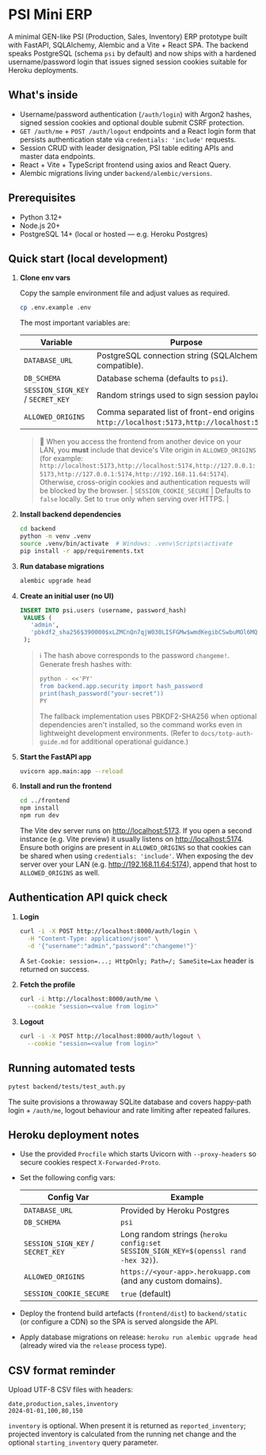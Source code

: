 # PSI Mini ERP

A minimal GEN-like PSI (Production, Sales, Inventory) ERP prototype built with FastAPI, SQLAlchemy, Alembic and a Vite + React SPA. The backend speaks PostgreSQL (schema `psi` by default) and now ships with a hardened username/password login that issues signed session cookies suitable for Heroku deployments.

## What's inside

- Username/password authentication (`/auth/login`) with Argon2 hashes, signed session cookies and optional double submit CSRF protection.
- `GET /auth/me` + `POST /auth/logout` endpoints and a React login form that persists authentication state via `credentials: 'include'` requests.
- Session CRUD with leader designation, PSI table editing APIs and master data endpoints.
- React + Vite + TypeScript frontend using axios and React Query.
- Alembic migrations living under `backend/alembic/versions`.

## Prerequisites

- Python 3.12+
- Node.js 20+
- PostgreSQL 14+ (local or hosted — e.g. Heroku Postgres)

## Quick start (local development)

1. **Clone env vars**

   Copy the sample environment file and adjust values as required.

   ```bash
   cp .env.example .env
   ```

   The most important variables are:

   | Variable | Purpose |
   | --- | --- |
   | `DATABASE_URL` | PostgreSQL connection string (SQLAlchemy compatible). |
   | `DB_SCHEMA` | Database schema (defaults to `psi`). |
   | `SESSION_SIGN_KEY` / `SECRET_KEY` | Random strings used to sign session payloads. |
   | `ALLOWED_ORIGINS` | Comma separated list of front-end origins (e.g. `http://localhost:5173,http://localhost:5174`). |

   > 📡 When you access the frontend from another device on your LAN, you **must** include that device's Vite origin in
   > `ALLOWED_ORIGINS` (for example: `http://localhost:5173,http://localhost:5174,http://127.0.0.1:5173,http://127.0.0.1:5174,http://192.168.11.64:5174`).
   > Otherwise, cross-origin cookies and authentication requests will be blocked by the browser.
   | `SESSION_COOKIE_SECURE` | Defaults to `false` locally. Set to `true` only when serving over HTTPS. |

2. **Install backend dependencies**

   ```bash
   cd backend
   python -m venv .venv
   source .venv/bin/activate  # Windows: .venv\Scripts\activate
   pip install -r app/requirements.txt
   ```

3. **Run database migrations**

   ```bash
   alembic upgrade head
   ```

4. **Create an initial user (no UI)**

   ```sql
   INSERT INTO psi.users (username, password_hash)
    VALUES (
      'admin',
      'pbkdf2_sha256$390000$xLZMCnQn7qjW030LISFGMw$wmdKegibCSwbuMOl6MQ8UhqKEMUqwdSzLdePUgVveNQ'
    );
   ```

   > ℹ️ The hash above corresponds to the password `changeme!`. Generate fresh hashes with:
   > ```bash
   > python - <<'PY'
   > from backend.app.security import hash_password
   > print(hash_password("your-secret"))
   > PY
   > ```
   > The fallback implementation uses PBKDF2-SHA256 when optional dependencies
   > aren't installed, so the command works even in lightweight development
   > environments.
   > (Refer to `docs/totp-auth-guide.md` for additional operational guidance.)

5. **Start the FastAPI app**

   ```bash
   uvicorn app.main:app --reload
   ```

6. **Install and run the frontend**

   ```bash
   cd ../frontend
   npm install
   npm run dev
   ```

   The Vite dev server runs on <http://localhost:5173>. If you open a second instance (e.g. Vite preview) it usually listens on <http://localhost:5174>. Ensure both origins are present in `ALLOWED_ORIGINS` so that cookies can be shared when using `credentials: 'include'`. When exposing the dev server over your LAN (e.g. <http://192.168.11.64:5174>), append that host to `ALLOWED_ORIGINS` as well.

## Authentication API quick check

1. **Login**

   ```bash
   curl -i -X POST http://localhost:8000/auth/login \
     -H "Content-Type: application/json" \
     -d '{"username":"admin","password":"changeme!"}'
   ```

   A `Set-Cookie: session=...; HttpOnly; Path=/; SameSite=Lax` header is returned on success.

2. **Fetch the profile**

   ```bash
   curl -i http://localhost:8000/auth/me \
     --cookie "session=<value from login>"
   ```

3. **Logout**

   ```bash
   curl -i -X POST http://localhost:8000/auth/logout \
     --cookie "session=<value from login>"
   ```

## Running automated tests

```bash
pytest backend/tests/test_auth.py
```

The suite provisions a throwaway SQLite database and covers happy-path login + `/auth/me`, logout behaviour and rate limiting after repeated failures.

## Heroku deployment notes

- Use the provided `Procfile` which starts Uvicorn with `--proxy-headers` so secure cookies respect `X-Forwarded-Proto`.
- Set the following config vars:

  | Config Var | Example |
  | --- | --- |
  | `DATABASE_URL` | Provided by Heroku Postgres |
  | `DB_SCHEMA` | `psi` |
  | `SESSION_SIGN_KEY` / `SECRET_KEY` | Long random strings (`heroku config:set SESSION_SIGN_KEY=$(openssl rand -hex 32)`). |
  | `ALLOWED_ORIGINS` | `https://<your-app>.herokuapp.com` (and any custom domains). |
  | `SESSION_COOKIE_SECURE` | `true` (default) |

- Deploy the frontend build artefacts (`frontend/dist`) to `backend/static` (or configure a CDN) so the SPA is served alongside the API.
- Apply database migrations on release: `heroku run alembic upgrade head` (already wired via the `release` process type).

## CSV format reminder

Upload UTF-8 CSV files with headers:

```
date,production,sales,inventory
2024-01-01,100,80,150
```

`inventory` is optional. When present it is returned as `reported_inventory`; projected inventory is calculated from the running net change and the optional `starting_inventory` query parameter.
